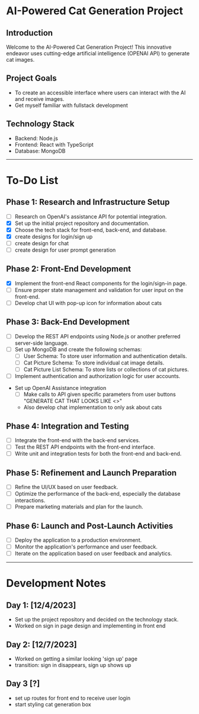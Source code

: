 # AI-Powered Cat Generation Project

## Introduction
Welcome to the AI-Powered Cat Generation Project! This innovative endeavor uses cutting-edge artificial intelligence (OPENAI API) to generate cat images.

## Project Goals
- To create an accessible interface where users can interact with the AI and receive images.
- Get myself familiar with fullstack development

## Technology Stack
- Backend: Node.js
- Frontend: React with TypeScript
- Database: MongoDB
---

# To-Do List

## Phase 1: Research and Infrastructure Setup
- [ ] Research on OpenAI's assistance API for potential integration.
- [X] Set up the initial project repository and documentation.
- [X] Choose the tech stack for front-end, back-end, and database.
- [x] create designs for login/sign up
- [ ] create design for chat
- [ ] create design for user prompt generation 

## Phase 2: Front-End Development
- [x] Implement the front-end React components for the login/sign-in page.
- [ ] Ensure proper state management and validation for user input on the front-end.
- [ ] Develop chat UI with pop-up icon for information about cats

## Phase 3: Back-End Development
- [ ] Develop the REST API endpoints using Node.js or another preferred server-side language.
- [ ] Set up MongoDB and create the following schemas:
    - [ ] User Schema: To store user information and authentication details.
    - [ ] Cat Picture Schema: To store individual cat image details.
    - [ ] Cat Picture List Schema: To store lists or collections of cat pictures.
- [ ] Implement authentication and authorization logic for user accounts.
- Set up OpenAI Assistance integration
    - [ ] Make calls to API given specific parameters from user
    buttons "GENERATE CAT THAT LOOKS LIKE <>"
    - Also develop chat implementation to only ask about cats

## Phase 4: Integration and Testing
- [ ] Integrate the front-end with the back-end services.
- [ ] Test the REST API endpoints with the front-end interface.
- [ ] Write unit and integration tests for both the front-end and back-end.

## Phase 5: Refinement and Launch Preparation
- [ ] Refine the UI/UX based on user feedback.
- [ ] Optimize the performance of the back-end, especially the database interactions.
- [ ] Prepare marketing materials and plan for the launch.

## Phase 6: Launch and Post-Launch Activities
- [ ] Deploy the application to a production environment.
- [ ] Monitor the application's performance and user feedback.
- [ ] Iterate on the application based on user feedback and analytics.

---

# Development Notes

## Day 1: [12/4/2023]
- Set up the project repository and decided on the technology stack.
- Worked on sign in page design and implementing in front end

## Day 2: [12/7/2023]
- Worked on getting a similar looking 'sign up' page
- transition: sign in disappears, sign up shows up

## Day 3 [?]
- set up routes for front end to receive user login
- start styling cat generation box